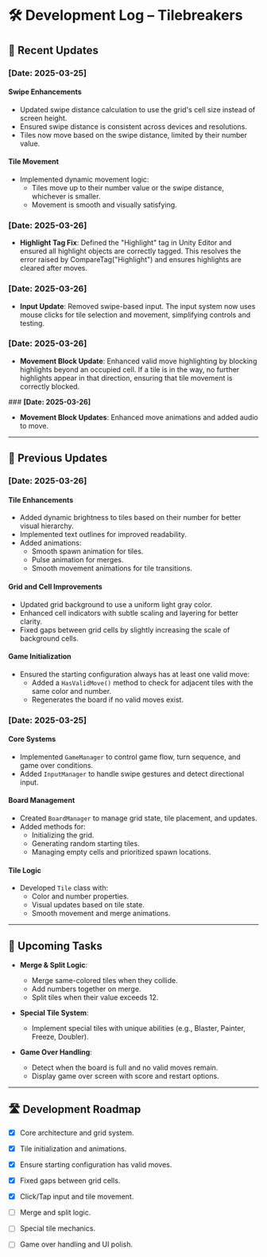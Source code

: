 # 🛠️ Development Log – Tilebreakers

## 📅 Recent Updates

### **[Date: 2025-03-25]**
#### **Swipe Enhancements**
- Updated swipe distance calculation to use the grid's cell size instead of screen height.
- Ensured swipe distance is consistent across devices and resolutions.
- Tiles now move based on the swipe distance, limited by their number value.

#### **Tile Movement**
- Implemented dynamic movement logic:
  - Tiles move up to their number value or the swipe distance, whichever is smaller.
  - Movement is smooth and visually satisfying.

### **[Date: 2025-03-26]**
- **Highlight Tag Fix**: Defined the "Highlight" tag in Unity Editor and ensured all highlight objects are correctly tagged. This resolves the error raised by CompareTag("Highlight") and ensures highlights are cleared after moves.

### **[Date: 2025-03-26]**
- **Input Update**: Removed swipe-based input. The input system now uses mouse clicks for tile selection and movement, simplifying controls and testing.

### **[Date: 2025-03-26]**
- **Movement Block Update**: Enhanced valid move highlighting by blocking highlights beyond an occupied cell. If a tile is in the way, no further highlights appear in that direction, ensuring that tile movement is correctly blocked.

### **[Date: 2025-03-26]**
- **Movement Block Updates**: Enhanced move animations and added audio to move. 

---

## 📅 Previous Updates

### **[Date: 2025-03-26]**
#### **Tile Enhancements**
- Added dynamic brightness to tiles based on their number for better visual hierarchy.
- Implemented text outlines for improved readability.
- Added animations:
  - Smooth spawn animation for tiles.
  - Pulse animation for merges.
  - Smooth movement animations for tile transitions.

#### **Grid and Cell Improvements**
- Updated grid background to use a uniform light gray color.
- Enhanced cell indicators with subtle scaling and layering for better clarity.
- Fixed gaps between grid cells by slightly increasing the scale of background cells.

#### **Game Initialization**
- Ensured the starting configuration always has at least one valid move:
  - Added a `HasValidMove()` method to check for adjacent tiles with the same color and number.
  - Regenerates the board if no valid moves exist.

### **[Date: 2025-03-25]**
#### **Core Systems**
- Implemented `GameManager` to control game flow, turn sequence, and game over conditions.
- Added `InputManager` to handle swipe gestures and detect directional input.

#### **Board Management**
- Created `BoardManager` to manage grid state, tile placement, and updates.
- Added methods for:
  - Initializing the grid.
  - Generating random starting tiles.
  - Managing empty cells and prioritized spawn locations.

#### **Tile Logic**
- Developed `Tile` class with:
  - Color and number properties.
  - Visual updates based on tile state.
  - Smooth movement and merge animations.

---

## 📅 Upcoming Tasks

- **Merge & Split Logic**:
  - Merge same-colored tiles when they collide.
  - Add numbers together on merge.
  - Split tiles when their value exceeds 12.

- **Special Tile System**:
  - Implement special tiles with unique abilities (e.g., Blaster, Painter, Freeze, Doubler).

- **Game Over Handling**:
  - Detect when the board is full and no valid moves remain.
  - Display game over screen with score and restart options.

---

## 🛣️ Development Roadmap
- [x] Core architecture and grid system.
- [x] Tile initialization and animations.
- [x] Ensure starting configuration has valid moves.
- [x] Fixed gaps between grid cells.
- [x] Click/Tap input and tile movement.
- [ ] Merge and split logic.
- [ ] Special tile mechanics.
- [ ] Game over handling and UI polish.

